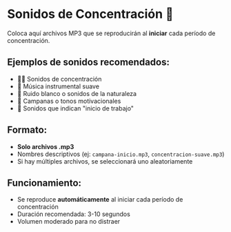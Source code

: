 # Sonidos de Concentración 🎵

Coloca aquí archivos MP3 que se reproducirán al **iniciar** cada período de concentración.

## Ejemplos de sonidos recomendados:
- 🧘‍♀️ Sonidos de concentración
- 🎼 Música instrumental suave
- 🌊 Ruido blanco o sonidos de la naturaleza
- 🔔 Campanas o tonos motivacionales
- 🎯 Sonidos que indican "inicio de trabajo"

## Formato:
- **Solo archivos .mp3**
- Nombres descriptivos (ej: `campana-inicio.mp3`, `concentracion-suave.mp3`)
- Si hay múltiples archivos, se seleccionará uno aleatoriamente

## Funcionamiento:
- Se reproduce **automáticamente** al iniciar cada período de concentración
- Duración recomendada: 3-10 segundos
- Volumen moderado para no distraer

